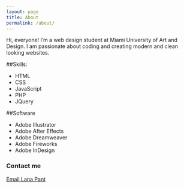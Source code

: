 ```yaml
---
layout: page
title: About
permalink: /about/
---
```

Hi, everyone!
I’m a  web design student  at  Miami University of Art and Design. I am passionate about coding and creating modern and clean looking websites. 

##Skills:

- HTML
- CSS
- JavaScript
- PHP
- JQuery

##Software

- Adobe Illustrator
- Adobe After Effects
- Adobe Dreamweaver
- Adobe Fireworks
- Adobe InDesign

### Contact me

[Email Lana Pant](mailto:contact@lanapant.com)
